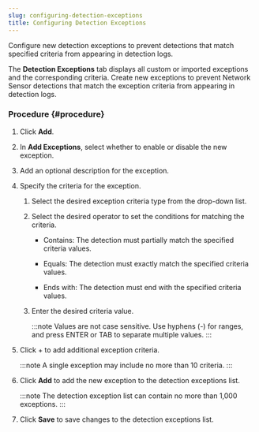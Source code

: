 ```yaml
---
slug: configuring-detection-exceptions
title: Configuring Detection Exceptions
---
```


Configure new detection exceptions to prevent detections that match specified criteria from appearing in detection logs.

The **Detection Exceptions** tab displays all custom or imported exceptions and the corresponding criteria. Create new exceptions to prevent Network Sensor detections that match the exception criteria from appearing in detection logs.

### Procedure {#procedure}

1.  Click **Add**.

2.  In **Add Exceptions**, select whether to enable or disable the new exception.

3.  Add an optional description for the exception.

4.  Specify the criteria for the exception.

    1.  Select the desired exception criteria type from the drop-down list.

    2.  Select the desired operator to set the conditions for matching the criteria.

        - Contains: The detection must partially match the specified criteria values.

        - Equals: The detection must exactly match the specified criteria values.

        - Ends with: The detection must end with the specified criteria values.

    3.  Enter the desired criteria value.

        :::note
        Values are not case sensitive. Use hyphens (-) for ranges, and press ENTER or TAB to separate multiple values.
        :::

5.  Click + to add additional exception criteria.

    :::note
    A single exception may include no more than 10 criteria.
    :::

6.  Click **Add** to add the new exception to the detection exceptions list.

    :::note
    The detection exception list can contain no more than 1,000 exceptions.
    :::

7.  Click **Save** to save changes to the detection exceptions list.

